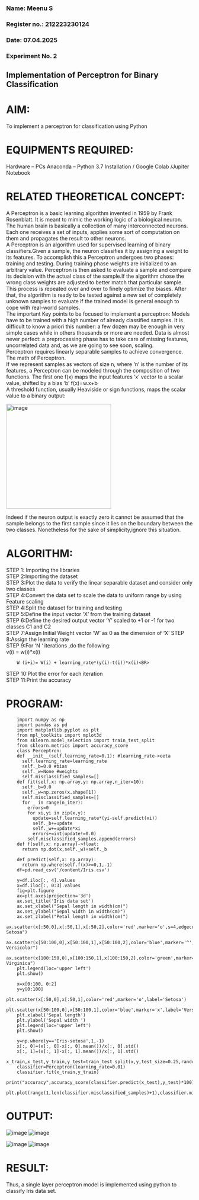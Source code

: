 <H3>Name: Meenu S</H3>
<H3>Register no.: 212223230124</H3>
<H3>Date: 07.04.2025</H3>
<H3>Experiment No. 2 </H3>

## Implementation of Perceptron for Binary Classification
# AIM:
To implement a perceptron for classification using Python<BR>

# EQUIPMENTS REQUIRED:
Hardware – PCs
Anaconda – Python 3.7 Installation / Google Colab /Jupiter Notebook

# RELATED THEORETICAL CONCEPT:
A Perceptron is a basic learning algorithm invented in 1959 by Frank Rosenblatt. It is meant to mimic the working logic of a biological neuron. The human brain is basically a collection of many interconnected neurons. Each one receives a set of inputs, applies some sort of computation on them and propagates the result to other neurons.<BR>
A Perceptron is an algorithm used for supervised learning of binary classifiers.Given a sample, the neuron classifies it by assigning a weight to its features. To accomplish this a Perceptron undergoes two phases: training and testing. During training phase weights are initialized to an arbitrary value. Perceptron is then asked to evaluate a sample and compare its decision with the actual class of the sample.If the algorithm chose the wrong class weights are adjusted to better match that particular sample. This process is repeated over and over to finely optimize the biases. After that, the algorithm is ready to be tested against a new set of completely unknown samples to evaluate if the trained model is general enough to cope with real-world samples.<BR>
The important Key points to be focused to implement a perceptron:
Models have to be trained with a high number of already classified samples. It is difficult to know a priori this number: a few dozen may be enough in very simple cases while in others thousands or more are needed.
Data is almost never perfect: a preprocessing phase has to take care of missing features, uncorrelated data and, as we are going to see soon, scaling.<BR>
Perceptron requires linearly separable samples to achieve convergence.
The math of Perceptron. <BR>
If we represent samples as vectors of size n, where ‘n’ is the number of its features, a Perceptron can be modeled through the composition of two functions. The first one f(x) maps the input features  ‘x’  vector to a scalar value, shifted by a bias ‘b’
f(x)=w.x+b
 <BR>
A threshold function, usually Heaviside or sign functions, maps the scalar value to a binary output:

 


<img width="283" alt="image" src="https://github.com/Lavanyajoyce/Ex-2--NN/assets/112920679/c6d2bd42-3ec1-42c1-8662-899fa450f483">


Indeed if the neuron output is exactly zero it cannot be assumed that the sample belongs to the first sample since it lies on the boundary between the two classes. Nonetheless for the sake of simplicity,ignore this situation.<BR>


# ALGORITHM:
STEP 1: Importing the libraries<BR>
STEP 2:Importing the dataset<BR>
STEP 3:Plot the data to verify the linear separable dataset and consider only two classes<BR>
STEP 4:Convert the data set to scale the data to uniform range by using Feature scaling<BR>
STEP 4:Split the dataset for training and testing<BR>
STEP 5:Define the input vector ‘X’ from the training dataset<BR>
STEP 6:Define the desired output vector ‘Y’ scaled to +1 or -1 for two classes C1 and C2<BR>
STEP 7:Assign Initial Weight vector ‘W’ as 0 as the dimension of ‘X’
STEP 8:Assign the learning rate<BR>
STEP 9:For ‘N ‘ iterations ,do the following:<BR>
        v(i) = w(i)*x(i)<BR>
         
        W (i+i)= W(i) + learning_rate*(y(i)-t(i))*x(i)<BR>
STEP 10:Plot the error for each iteration <BR>
STEP 11:Print the accuracy<BR>
# PROGRAM:
~~~
    import numpy as np
    import pandas as pd
    import matplotlib.pyplot as plt
    from mpl_toolkits import mplot3d
    from sklearn.model_selection import train_test_split
    from sklearn.metrics import accuracy_score
    class Perceptron:
    def __init__(self,learning_rate=0.1): #learning_rate->eeta
      self.learning_rate=learning_rate
      self._b=0.0 #bias
      self._w=None #weights
      self.misclassified_samples=[]
    def fit(self,x: np.array,y: np.array,n_iter=10):
      self._b=0.0
      self._w=np.zeros(x.shape[1])
      self.misclassified_samples=[]
      for _ in range(n_iter):
        errors=0
        for xi,yi in zip(x,y):
          update=self.learning_rate*(yi-self.predict(xi))
          self._b+=update
          self._w+=update*xi
          errors+=int(update!=0.0)
        self.misclassified_samples.append(errors)
    def f(self,x: np.array)->float:
      return np.dot(x,self._w)+self._b
  
    def predict(self,x: np.array):
      return np.where(self.f(x)>=0,1,-1)
    df=pd.read_csv('/content/Iris.csv')
    
    y=df.iloc[:, 4].values
    x=df.iloc[:, 0:3].values
    fig=plt.figure
    ax=plt.axes(projection='3d')
    ax.set_title('Iris data set')
    ax.set_xlabel("Sepal length in width(cm)")
    ax.set_ylabel("Sepal width in width(cm)")
    ax.set_zlabel("Petal length in width(cm)")
    ax.scatter(x[:50,0],x[:50,1],x[:50,2],color='red',marker='o',s=4,edgecolor='red',label="Iris Setosa")
    ax.scatter(x[50:100,0],x[50:100,1],x[50:100,2],color='blue',marker='^',s=4,edgecolor='blue',label="Iris Versicolor")
    ax.scatter(x[100:150,0],x[100:150,1],x[100:150,2],color='green',marker='s',s=4,edgecolor='green',label="Iris Virginica")
    plt.legend(loc='upper left')
    plt.show()

    x=x[0:100, 0:2]
    y=y[0:100]
    plt.scatter(x[:50,0],x[:50,1],color='red',marker='o',label='Setosa')
    plt.scatter(x[50:100,0],x[50:100,1],color='blue',marker='x',label='Versicolor')
    plt.xlabel('Sepal length')
    plt.ylabel('Sepal width ')
    plt.legend(loc='upper left')
    plt.show()

    y=np.where(y=='Iris-setosa',1,-1)
    x[:, 0]=(x[:, 0]-x[:, 0].mean())/x[:, 0].std()
    x[:, 1]=(x[:, 1]-x[:, 1].mean())/x[:, 1].std()
    x_train,x_test,y_train,y_test=train_test_split(x,y,test_size=0.25,random_state=0)
    classifier=Perceptron(learning_rate=0.01)
    classifier.fit(x_train,y_train)
    print("accuracy",accuracy_score(classifier.predict(x_test),y_test)*100)
    plt.plot(range(1,len(classifier.misclassified_samples)+1),classifier.misclassified_samples,marker='o')
~~~

# OUTPUT:
![image](https://github.com/user-attachments/assets/4aa099e2-03d5-4bf4-9847-8b2b160f24e9)
![image](https://github.com/user-attachments/assets/3cf5c297-7f2b-4976-a0e6-dcc386c3fd32)


![image](https://github.com/user-attachments/assets/c394dc24-deb6-4acc-a3c3-90f7dccf6815)
![image](https://github.com/user-attachments/assets/241dd703-4ef7-46b7-b2bf-55f40b74c090)

# RESULT:
 Thus, a single layer perceptron model is implemented using python to classify Iris data set.

 
